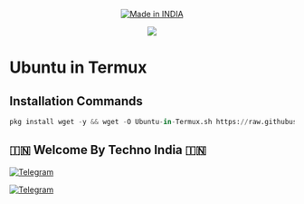 <p align="center">
<a href="https://t.me/rktechnoindians"><img title="Made in INDIA" src="https://img.shields.io/badge/MADE%20IN-INDIA-SCRIPT?colorA=%23ff8100&colorB=%23017e40&colorC=%23ff0000&style=for-the-badge"></a>
</p>

<p align="center">
<a href="https://t.me/rktechnoindians"><img src="https://s12.gifyu.com/images/SrITK.gif"></a>
</p>



# Ubuntu in Termux


## Installation Commands
```python
pkg install wget -y && wget -O Ubuntu-in-Termux.sh https://raw.githubusercontent.com/TechnoIndian/Ubuntu/main/Ubuntu-in-Termux.sh && chmod -R +x Ubuntu-in-Termux.sh && ./Ubuntu-in-Termux.sh
```


## 🇮🇳 Welcome By Techno India 🇮🇳

[![Telegram](https://img.shields.io/badge/TELEGRAM-CHANNEL-red?style=for-the-badge&logo=telegram)](https://t.me/rktechnoindians)
  </a><p>
[![Telegram](https://img.shields.io/badge/TELEGRAM-OWNER-red?style=for-the-badge&logo=telegram)](https://t.me/rktechnoindians)
</p>
